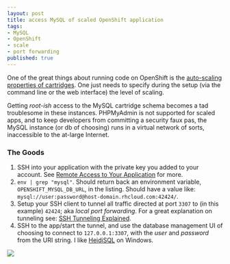 ```yaml
---
layout: post
title: access MySQL of scaled OpenShift application
tags:
- MySQL
- OpenShift
- scale
- port forwarding
published: true
---
```

One of the great things about running code on OpenShift is the
[auto-scaling properties of cartridges](https://www.openshift.com/developers/scaling).
One just needs to specify during the setup (via the command line or the web interface)
the level of scaling.

Getting _root-ish_ access to the MySQL cartridge schema becomes a tad
troublesome in these instances. PHPMyAdmin is not supported for scaled apps,
and to keep developers from committing a security faux pas, the MySQL instance
(or db of choosing) runs in a virtual network of sorts, inaccessible to the
at-large Internet.

### The Goods
1. SSH into your application with the private key you added to your account.
See [Remote Access to Your Application](https://www.openshift.com/developers/remote-access)
for more.
2. `env | grep "mysql"`. Should return back an environment variable,
`OPENSHIFT_MYSQL_DB_URL`, in the listing. Should have a value like:
`mysql://user:password@host-domain.rhcloud.com:42424/`.
3. Setup your SSH client to tunnel all traffic directed at port `3307` to
(in this example) `42424`; aka _local port forwarding_.
For a great explanation on tunneling see:
[SSH Tunneling Explained](http://chamibuddhika.wordpress.com/2012/03/21/ssh-tunnelling-explained/).
4. SSH to the app/start the tunnel,
and use the database management UI of choosing to connect to
`127.0.0.1:3307`, with the _user_ and _password_ from the URI string. I like
[HeidiSQL](http://www.heidisql.com/) on Windows.

![](https://drive.google.com/uc?export=download&id=0B0yT30uCaFvvdEl3eFJVYzl1YzA)
